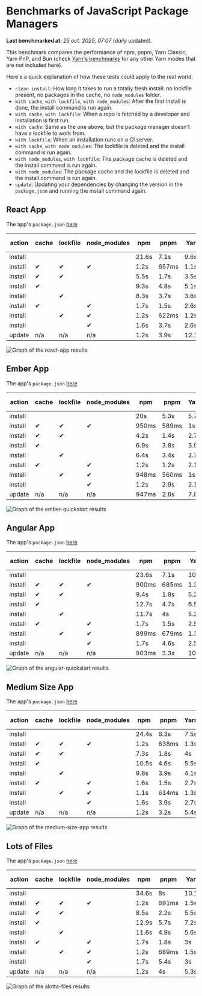 # Benchmarks of JavaScript Package Managers

**Last benchmarked at**: _25 oct. 2025, 07:07_ (_daily_ updated).

This benchmark compares the performance of npm, pnpm, Yarn Classic, Yarn PnP, and Bun (check [Yarn's benchmarks](https://yarnpkg.com/benchmarks) for any other Yarn modes that are not included here).

Here's a quick explanation of how these tests could apply to the real world:

- `clean install`: How long it takes to run a totally fresh install: no lockfile present, no packages in the cache, no `node_modules` folder.
- `with cache`, `with lockfile`, `with node_modules`: After the first install is done, the install command is run again.
- `with cache`, `with lockfile`: When a repo is fetched by a developer and installation is first run.
- `with cache`: Same as the one above, but the package manager doesn't have a lockfile to work from.
- `with lockfile`: When an installation runs on a CI server.
- `with cache`, `with node_modules`: The lockfile is deleted and the install command is run again.
- `with node_modules`, `with lockfile`: The package cache is deleted and the install command is run again.
- `with node_modules`: The package cache and the lockfile is deleted and the install command is run again.
- `update`: Updating your dependencies by changing the version in the `package.json` and running the install command again.

## React App

The app's `package.json` [here](./fixtures/react-app/package.json)

| action  | cache | lockfile | node_modules| npm | pnpm | Yarn | Yarn PnP | Bun |
| ---     | ---   | ---      | ---         | --- | ---  | ---  | ---      | --- |
| install |       |          |             | 21.6s | 7.1s | 9.6s | 2.7s | 1.5s |
| install | ✔     | ✔        | ✔           | 1.2s | 657ms | 1.1s | n/a | 34ms |
| install | ✔     | ✔        |             | 5.5s | 1.7s | 3.5s | 990ms | 451ms |
| install | ✔     |          |             | 9.3s | 4.8s | 5.1s | 2.3s | 425ms |
| install |       | ✔        |             | 8.3s | 3.7s | 3.6s | 983ms | 425ms |
| install | ✔     |          | ✔           | 1.7s | 1.5s | 2.6s | n/a | 34ms |
| install |       | ✔        | ✔           | 1.2s | 622ms | 1.2s | n/a | 31ms |
| install |       |          | ✔           | 1.6s | 3.7s | 2.6s | n/a | 31ms |
| update  | n/a | n/a | n/a | 1.2s | 3.9s | 12.1s | 3.1s | 34ms |

<img alt="Graph of the react-app results" src="results/img/react-app.svg" />

## Ember App

The app's `package.json` [here](./fixtures/ember-quickstart/package.json)

| action  | cache | lockfile | node_modules| npm | pnpm | Yarn | Yarn PnP | Bun |
| ---     | ---   | ---      | ---         | --- | ---  | ---  | ---      | --- |
| install |       |          |             | 20s | 5.3s | 5.7s | 2.3s | 1.1s |
| install | ✔     | ✔        | ✔           | 950ms | 589ms | 1s | n/a | 27ms |
| install | ✔     | ✔        |             | 4.2s | 1.4s | 2.7s | 860ms | 328ms |
| install | ✔     |          |             | 6.9s | 3.8s | 3.9s | 2s | 326ms |
| install |       | ✔        |             | 6.4s | 3.4s | 2.7s | 859ms | 326ms |
| install | ✔     |          | ✔           | 1.2s | 1.2s | 2.1s | n/a | 26ms |
| install |       | ✔        | ✔           | 948ms | 560ms | 1s | n/a | 25ms |
| install |       |          | ✔           | 1.2s | 2.9s | 2.1s | n/a | 24ms |
| update  | n/a | n/a | n/a | 947ms | 2.8s | 7.8s | 2.8s | 28ms |

<img alt="Graph of the ember-quickstart results" src="results/img/ember-quickstart.svg" />

## Angular App

The app's `package.json` [here](./fixtures/angular-quickstart/package.json)

| action  | cache | lockfile | node_modules| npm | pnpm | Yarn | Yarn PnP | Bun |
| ---     | ---   | ---      | ---         | --- | ---  | ---  | ---      | --- |
| install |       |          |             | 23.6s | 7.1s | 10.7s | 2.8s | 1.7s |
| install | ✔     | ✔        | ✔           | 900ms | 685ms | 1.3s | n/a | 28ms |
| install | ✔     | ✔        |             | 9.4s | 1.8s | 5.2s | 1.2s | 853ms |
| install | ✔     |          |             | 12.7s | 4.7s | 6.5s | 2.3s | 818ms |
| install |       | ✔        |             | 11.7s | 4s | 5.2s | 1.2s | 824ms |
| install | ✔     |          | ✔           | 1.7s | 1.5s | 2.5s | n/a | 28ms |
| install |       | ✔        | ✔           | 899ms | 679ms | 1.3s | n/a | 25ms |
| install |       |          | ✔           | 1.7s | 4.6s | 2.5s | n/a | 25ms |
| update  | n/a | n/a | n/a | 903ms | 3.3s | 10s | 2.7s | 33ms |

<img alt="Graph of the angular-quickstart results" src="results/img/angular-quickstart.svg" />

## Medium Size App

The app's `package.json` [here](./fixtures/medium-size-app/package.json)

| action  | cache | lockfile | node_modules| npm | pnpm | Yarn | Yarn PnP | Bun |
| ---     | ---   | ---      | ---         | --- | ---  | ---  | ---      | --- |
| install |       |          |             | 24.4s | 6.3s | 7.5s | 2.9s | 1.8s |
| install | ✔     | ✔        | ✔           | 1.2s | 638ms | 1.3s | n/a | 32ms |
| install | ✔     | ✔        |             | 7.3s | 1.8s | 4s | 1.1s | 483ms |
| install | ✔     |          |             | 10.5s | 4.6s | 5.5s | 2.5s | 474ms |
| install |       | ✔        |             | 9.8s | 3.9s | 4.1s | 1.1s | 457ms |
| install | ✔     |          | ✔           | 1.6s | 1.5s | 2.7s | n/a | 31ms |
| install |       | ✔        | ✔           | 1.1s | 614ms | 1.3s | n/a | 28ms |
| install |       |          | ✔           | 1.6s | 3.9s | 2.7s | n/a | 28ms |
| update  | n/a | n/a | n/a | 1.2s | 3.2s | 5.4s | 2.4s | 39ms |

<img alt="Graph of the medium-size-app results" src="results/img/medium-size-app.svg" />

## Lots of Files

The app's `package.json` [here](./fixtures/alotta-files/package.json)

| action  | cache | lockfile | node_modules| npm | pnpm | Yarn | Yarn PnP | Bun |
| ---     | ---   | ---      | ---         | --- | ---  | ---  | ---      | --- |
| install |       |          |             | 34.6s | 8s | 10.1s | 3.4s | 2s |
| install | ✔     | ✔        | ✔           | 1.2s | 691ms | 1.5s | n/a | 42ms |
| install | ✔     | ✔        |             | 8.5s | 2.2s | 5.5s | 1.3s | 706ms |
| install | ✔     |          |             | 12.9s | 5.7s | 7.2s | 2.8s | 704ms |
| install |       | ✔        |             | 11.6s | 4.9s | 5.6s | 1.3s | 704ms |
| install | ✔     |          | ✔           | 1.7s | 1.8s | 3s | n/a | 38ms |
| install |       | ✔        | ✔           | 1.2s | 689ms | 1.5s | n/a | 36ms |
| install |       |          | ✔           | 1.7s | 5.4s | 3s | n/a | 36ms |
| update  | n/a | n/a | n/a | 1.2s | 4s | 5.3s | 2.9s | 102ms |

<img alt="Graph of the alotta-files results" src="results/img/alotta-files.svg" />